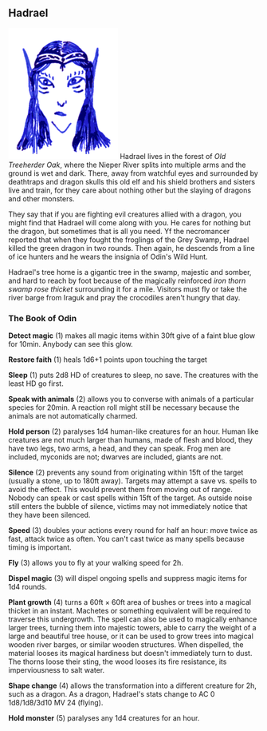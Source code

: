 ## Hadrael

![Hadrael](Hadrael.png)
Hadrael lives in the forest of *Old Treeherder Oak*, where the Nieper
River splits into multiple arms and the ground is wet and dark. There,
away from watchful eyes and surrounded by deathtraps and dragon skulls
this old elf and his shield brothers and sisters live and train, for
they care about nothing other but the slaying of dragons and other
monsters.

They say that if you are fighting evil creatures allied with a dragon,
you might find that Hadrael will come along with you. He cares for
nothing but the dragon, but sometimes that is all you need. Yf the
necromancer reported that when they fought the froglings of the Grey
Swamp, Hadrael killed the green dragon in two rounds. Then again, he
descends from a line of ice hunters and he wears the insignia of
Odin's Wild Hunt.

Hadrael's tree home is a gigantic tree in the swamp, majestic and
somber, and hard to reach by foot because of the magically reinforced
*iron thorn swamp rose thicket* surrounding it for a mile. Visitors
must fly or take the river barge from Iraguk and pray the crocodiles
aren't hungry that day.

### The Book of Odin

**Detect magic** (1) makes all magic items within 30ft give of a faint
blue glow for 10min. Anybody can see this glow.

**Restore faith** (1) heals 1d6+1 points upon touching the target

**Sleep** (1) puts 2d8 HD of creatures to sleep, no save. The
creatures with the least HD go first.

**Speak with animals** (2) allows you to converse with animals of a
particular species for 20min. A reaction roll might still be necessary
because the animals are not automatically charmed.

**Hold person** (2) paralyses 1d4 human-like creatures for an hour.
Human like creatures are not much larger than humans, made of flesh
and blood, they have two legs, two arms, a head, and they can speak.
Frog men are included, myconids are not; dwarves are included, giants
are not.

**Silence** (2) prevents any sound from originating within 15ft of the
target (usually a stone, up to 180ft away). Targets may attempt a save
vs. spells to avoid the effect. This would prevent them from moving
out of range. Nobody can speak or cast spells within 15ft of the
target. As outside noise still enters the bubble of silence, victims
may not immediately notice that they have been silenced.

**Speed** (3) doubles your actions every round for half an hour: move
twice as fast, attack twice as often. You can't cast twice as many
spells because timing is important.

**Fly** (3) allows you to fly at your walking speed for 2h.

**Dispel magic** (3) will dispel ongoing spells and suppress magic
items for 1d4 rounds.

**Plant growth** (4) turns a 60ft × 60ft area of bushes or trees into
a magical thicket in an instant. Machetes or something equivalent will
be required to traverse this undergrowth. The spell can also be used
to magically enhance larger trees, turning them into majestic towers,
able to carry the weight of a large and beautiful tree house, or it
can be used to grow trees into magical wooden river barges, or similar
wooden structures. When dispelled, the material looses its magical
hardiness but doesn't immediately turn to dust. The thorns loose their
sting, the wood looses its fire resistance, its imperviousness to salt
water.

**Shape change** (4) allows the transformation into a different
creature for 2h, such as a dragon. As a dragon, Hadrael's stats change
to AC 0 1d8/1d8/3d10 MV 24 (flying).

**Hold monster** (5) paralyses any 1d4 creatures for an hour.

